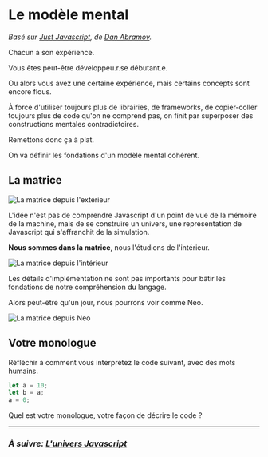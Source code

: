 # Le modèle mental

_Basé sur [Just Javascript](https://justjavascript.com/), de [Dan Abramov](https://twitter.com/dan_abramov)._

Chacun a son expérience.

Vous êtes peut-être développeu.r.se débutant.e.

Ou alors vous avez une certaine expérience, mais certains concepts sont encore flous.

À force d'utiliser toujours plus de librairies, de frameworks, de copier-coller toujours plus de code qu'on ne comprend pas, on finit par superposer des constructions mentales contradictoires.

Remettons donc ça à plat.

On va définir les fondations d'un modèle mental cohérent.

## La matrice

![La matrice depuis l'extérieur](../../images/matrix_outside.jpeg)

L'idée n'est pas de comprendre Javascript d'un point de vue de la mémoire de la machine, mais de se construire un univers, une représentation de Javascript qui s'affranchit de la simulation.

**Nous sommes dans la matrice**, nous l'étudions de l'intérieur.

![La matrice depuis l'intérieur](../../images/matrix_inside.jpeg)

Les détails d'implémentation ne sont pas importants pour bâtir les fondations de notre compréhension du langage.

Alors peut-être qu'un jour, nous pourrons voir comme Neo.

![La matrice depuis Neo](../../images/matrix_neo.jpeg)

## Votre monologue

Réfléchir à comment vous interprétez le code suivant, avec des mots humains.

```js
let a = 10;
let b = a;
a = 0;
```

Quel est votre monologue, votre façon de décrire le code ?

---

### _À suivre: [L'univers Javascript](./3-2_universe.md)_
